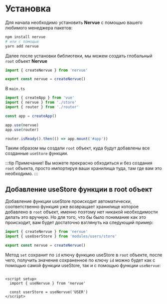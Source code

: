 # Установка

Для начала необходимо установить **Nervue** с помощью вашего любимого менеджера пакетов:

```bash
npm install nervue
# или с помощью
yarn add nervue
```

Далее после установки библиотеки, мы можем создать глобальный ```root``` объект **Nervue**

```js
import { createNervue } from 'nervue'

export const nervue = createNervue()
```

В ```main.ts```

```typescript
import { createApp } from 'vue'
import { nervue } from './store'
import { router } from './router'

const app = createApp()

app.use(nervue)
app.use(router)

router.isReady().then(() => app.mount('#app'))
```

Таким образом мы создали ```root``` объект, куда будут добавлены все созданные ```useStore``` функции.

:::tip 
Примечание! Вы можете прекрасно обходиться и без создания ```root``` объекта, просто импортируя ваши хранилища
туда, там где вам это необходимо.
:::

## Добавление useStore функции в root объект
Добавление функции useStore происходит автоматически, соответственно функция уже возвращает
хранилище которое добавлено в ```root``` объект, именно поэтому нет никакой необходимости
делать это вручную. Но для того, что бы было понимание как это происходит, вам будет
достаточно взглянуть на следующий пример:

```js
import { createNervue } from 'nervue'
import { useUserStore } from 'modules/users/store'

export const nervue = createNervue()
```
Метод ```set``` сохранит по ```id``` ключу функцию useStore в ```root``` объекте, после чего,
получить значение сохраненное по ключу ```id``` можно будет как с помощью самой функции useStore, так
и с помощью функции ```useNervue```:

```vue

<script setup>
  import { useNervue } from 'nervue'
  
  const userStore = useNervue('USER')
</script>
```
